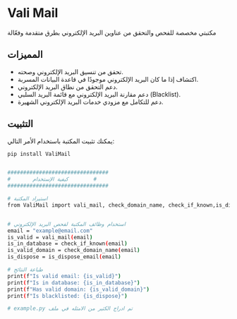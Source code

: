 # Vali Mail

مكتبتي مخصصة للفحص والتحقق من عناوين البريد الإلكتروني بطرق متقدمة وفعّالة  

## المميزات

- تحقق من تنسيق البريد الإلكتروني وصحته.
- اكتشاف إذا ما كان البريد الإلكتروني موجودًا في قاعدة البيانات المسربة.
- دعم التحقق من نطاق البريد الإلكتروني.
- دعم مقارنة البريد الإلكتروني مع قائمة البريد السلبي (Blacklist).
- دعم للتكامل مع مزودي خدمات البريد الإلكتروني الشهيرة.

## التثبيت

يمكنك تثبيت المكتبة باستخدام الأمر التالي:


```bash
pip install ValiMail


################################
#       كيفية الإستخدام        #
################################

# استيراد المكتبة
from ValiMail import vali_mail, check_domain_name, check_if_known,is_dispose_email


# استخدام وظائف المكتبة لفحص البريد الإلكتروني
email = "example@email.com"
is_valid = vali_mail(email)
is_in_database = check_if_known(email)
is_valid_domain = check_domain_name(email)
is_dispose = is_dispose_email(email)

# طباعة النتائج
print(f"Is valid email: {is_valid}")
print(f"Is in database: {is_in_database}")
print(f"Has valid domain: {is_valid_domain}")
print(f"Is blacklisted: {is_dispose}")

# example.py تم ادراج الكثير من الامثله في ملف 